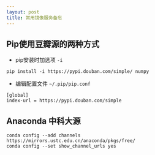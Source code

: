```yaml
---
layout: post
title: 常用镜像服务备忘
---
```


## Pip使用豆瓣源的两种方式

- pip安装时加选项 `-i`

```
pip install -i https://pypi.douban.com/simple/ numpy
```

- 编辑配置文件 `~/.pip/pip.conf`

```
[global]
index-url = https://pypi.douban.com/simple
```

## Anaconda 中科大源

```shell
conda config --add channels https://mirrors.ustc.edu.cn/anaconda/pkgs/free/
conda config --set show_channel_urls yes
```

